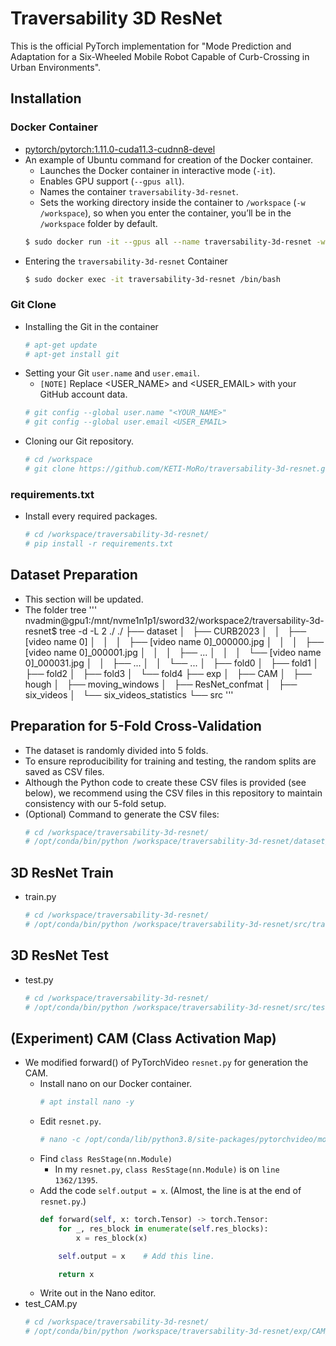 # Traversability 3D ResNet

This is the official PyTorch implementation for "Mode Prediction and Adaptation for a Six-Wheeled Mobile Robot Capable of Curb-Crossing in Urban Environments".

## Installation

### Docker Container
- [pytorch/pytorch:1.11.0-cuda11.3-cudnn8-devel](https://hub.docker.com/layers/pytorch/pytorch/1.11.0-cuda11.3-cudnn8-devel/images/sha256-9bfcfa72b6b244c1fbfa24864eec97fb29cfafc065999e9a9ba913fa1e690a02?context=explore)
- An example of Ubuntu command for creation of the Docker container.
    - Launches the Docker container in interactive mode (`-it`).
    - Enables GPU support (`--gpus all`).
    - Names the container `traversability-3d-resnet`.
    - Sets the working directory inside the container to `/workspace` (`-w /workspace`), so when you enter the container, you’ll be in the `/workspace` folder by default.
    ```bash
    $ sudo docker run -it --gpus all --name traversability-3d-resnet -w /workspace pytorch/pytorch:1.11.0-cuda11.3-cudnn8-devel
    ```
- Entering the `traversability-3d-resnet` Container
    ```bash
    $ sudo docker exec -it traversability-3d-resnet /bin/bash
    ```

### Git Clone
- Installing the Git in the container
    ```bash
    # apt-get update
    # apt-get install git
    ```
- Setting your Git `user.name` and `user.email`.
    - `[NOTE]` Replace <USER_NAME> and <USER_EMAIL> with your GitHub account data.
    ```bash
    # git config --global user.name "<YOUR_NAME>"
    # git config --global user.email <USER_EMAIL>
    ```
- Cloning our Git repository.
    ```bash
    # cd /workspace
    # git clone https://github.com/KETI-MoRo/traversability-3d-resnet.git
    ```

### requirements.txt
- Install every required packages.
    ```bash
    # cd /workspace/traversability-3d-resnet/
    # pip install -r requirements.txt
    ```

## Dataset Preparation
- This section will be updated.
- The folder tree
    '''
    nvadmin@gpu1:/mnt/nvme1n1p1/sword32/workspace2/traversability-3d-resnet$ tree -d -L 2 ./
    ./
    ├── dataset
    │   ├── CURB2023
    │   │   ├── [video name 0]
    │   │   │   ├── [video name 0]_000000.jpg
    │   │   │   ├── [video name 0]_000001.jpg
    │   │   │   ├── ...
    │   │   │   └── [video name 0]_000031.jpg
    │   │   ├── ...
    │   │   └── ...
    │   ├── fold0
    │   ├── fold1
    │   ├── fold2
    │   ├── fold3
    │   └── fold4
    ├── exp
    │   ├── CAM
    │   ├── hough
    │   ├── moving_windows
    │   ├── ResNet_confmat
    │   ├── six_videos
    │   └── six_videos_statistics
    └── src
    '''

## Preparation for 5-Fold Cross-Validation
- The dataset is randomly divided into 5 folds.
- To ensure reproducibility for training and testing, the random splits are saved as CSV files.
- Although the Python code to create these CSV files is provided (see below), we recommend using the CSV files in this repository to maintain consistency with our 5-fold setup.
- (Optional) Command to generate the CSV files:
    ```bash
    # cd /workspace/traversability-3d-resnet/
    # /opt/conda/bin/python /workspace/traversability-3d-resnet/dataset/generate_fold.py
    ```

## 3D ResNet Train
- train.py
    ```bash
    # cd /workspace/traversability-3d-resnet/
    # /opt/conda/bin/python /workspace/traversability-3d-resnet/src/train.py
    ```

## 3D ResNet Test
- test.py
    ```bash
    # cd /workspace/traversability-3d-resnet/
    # /opt/conda/bin/python /workspace/traversability-3d-resnet/src/test.py --path_weight ./output/train/240512-060023/fold2/max_acc.tar
    ```

## (Experiment) CAM (Class Activation Map)
- We modified forward() of PyTorchVideo `resnet.py` for generation the CAM.
    - Install nano on our Docker container.
        ```bash
        # apt install nano -y
        ```
    - Edit `resnet.py`.
        ```bash
        # nano -c /opt/conda/lib/python3.8/site-packages/pytorchvideo/models/resnet.py
        ```
    - Find `class ResStage(nn.Module)`
        - In my `resnet.py`, `class ResStage(nn.Module)` is on `line 1362/1395`.
    - Add the code `self.output = x`. (Almost, the line is at the end of `resnet.py`.)
        ```Python
        def forward(self, x: torch.Tensor) -> torch.Tensor:
            for _, res_block in enumerate(self.res_blocks):
                x = res_block(x)

            self.output = x    # Add this line.

            return x
        ```
    - Write out in the Nano editor.    
- test_CAM.py
    ```bash
    # cd /workspace/traversability-3d-resnet/
    # /opt/conda/bin/python /workspace/traversability-3d-resnet/exp/CAM/test_CAM.py --path_weight ./output/train/240512-060023/fold2/max_acc.tar
    ```
